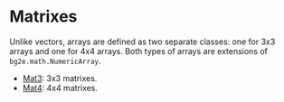 # Matrixes

Unlike vectors, arrays are defined as two separate classes: one for 3x3 arrays and one for 4x4 arrays. Both types of arrays are extensions of `bg2e.math.NumericArray`.

- [Mat3](mat3.md): 3x3 matrixes.
- [Mat4](mat4.md): 4x4 matrixes.

